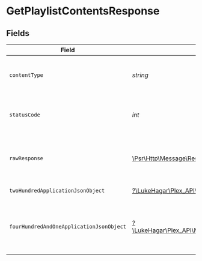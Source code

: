 # GetPlaylistContentsResponse


## Fields

| Field                                                                                                                                                  | Type                                                                                                                                                   | Required                                                                                                                                               | Description                                                                                                                                            |
| ------------------------------------------------------------------------------------------------------------------------------------------------------ | ------------------------------------------------------------------------------------------------------------------------------------------------------ | ------------------------------------------------------------------------------------------------------------------------------------------------------ | ------------------------------------------------------------------------------------------------------------------------------------------------------ |
| `contentType`                                                                                                                                          | *string*                                                                                                                                               | :heavy_check_mark:                                                                                                                                     | HTTP response content type for this operation                                                                                                          |
| `statusCode`                                                                                                                                           | *int*                                                                                                                                                  | :heavy_check_mark:                                                                                                                                     | HTTP response status code for this operation                                                                                                           |
| `rawResponse`                                                                                                                                          | [\Psr\Http\Message\ResponseInterface](https://www.php-fig.org/psr/psr-7/#33-psrhttpmessageresponseinterface)                                           | :heavy_check_mark:                                                                                                                                     | Raw HTTP response; suitable for custom response parsing                                                                                                |
| `twoHundredApplicationJsonObject`                                                                                                                      | [?\LukeHagar\Plex_API\Models\Operations\GetPlaylistContentsResponseBody](../../Models/Operations/GetPlaylistContentsResponseBody.md)                   | :heavy_minus_sign:                                                                                                                                     | The playlist contents                                                                                                                                  |
| `fourHundredAndOneApplicationJsonObject`                                                                                                               | [?\LukeHagar\Plex_API\Models\Operations\GetPlaylistContentsPlaylistsResponseBody](../../Models/Operations/GetPlaylistContentsPlaylistsResponseBody.md) | :heavy_minus_sign:                                                                                                                                     | Unauthorized - Returned if the X-Plex-Token is missing from the header or query.                                                                       |